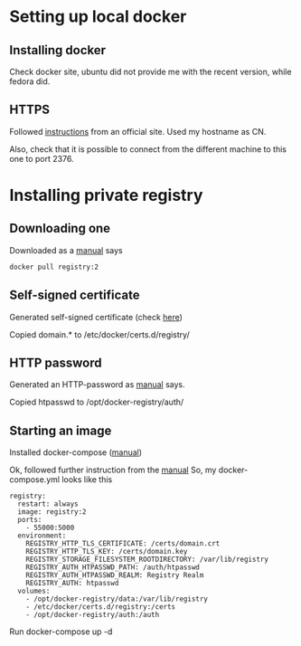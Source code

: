# Setting up local docker
## Installing docker
Check docker site, ubuntu did not provide me with the recent version, while fedora did.

## HTTPS
Followed [instructions](https://docs.docker.com/articles/https/) from an official site. Used my hostname as CN.

Also, check that it is possible to connect from the different machine to this one to port 2376.



# Installing private registry
## Downloading one
Downloaded as a [manual](https://github.com/docker/distribution/blob/master/docs/deploying.md) says
``` sh
docker pull registry:2
```

## Self-signed certificate
Generated self-signed certificate (check [here](https://github.com/docker/distribution/blob/master/docs/insecure.md))

Copied domain.* to /etc/docker/certs.d/registry/

## HTTP password
Generated an HTTP-password as [manual](https://github.com/docker/distribution/blob/master/docs/deploying.md) says.

Copied htpasswd to /opt/docker-registry/auth/

## Starting an image
Installed docker-compose ([manual](https://docs.docker.com/compose/install/))

Ok, followed further instruction from the [manual](https://github.com/docker/distribution/blob/master/docs/deploying.md)
So, my docker-compose.yml looks like this
```
registry:
  restart: always
  image: registry:2
  ports:
    - 55000:5000
  environment:
    REGISTRY_HTTP_TLS_CERTIFICATE: /certs/domain.crt
    REGISTRY_HTTP_TLS_KEY: /certs/domain.key
    REGISTRY_STORAGE_FILESYSTEM_ROOTDIRECTORY: /var/lib/registry
    REGISTRY_AUTH_HTPASSWD_PATH: /auth/htpasswd
    REGISTRY_AUTH_HTPASSWD_REALM: Registry Realm
    REGISTRY_AUTH: htpasswd
  volumes:
    - /opt/docker-registry/data:/var/lib/registry
    - /etc/docker/certs.d/registry:/certs
    - /opt/docker-registry/auth:/auth
```

Run docker-compose up -d


